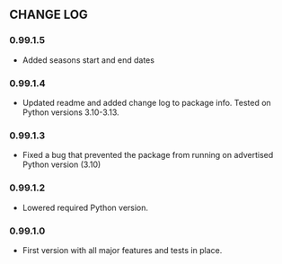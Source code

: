 ## CHANGE LOG

### 0.99.1.5
- Added seasons start and end dates

### 0.99.1.4
- Updated readme and added change log to package info. Tested on Python versions 3.10-3.13.

### 0.99.1.3
- Fixed a bug that prevented the package from running on advertised Python version (3.10)

### 0.99.1.2
- Lowered required Python version.

### 0.99.1.0
- First version with all major features and tests in place.